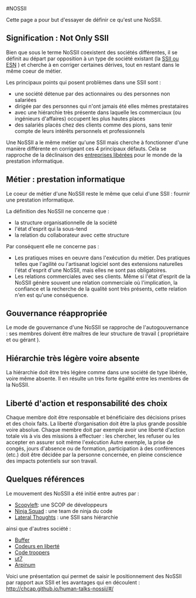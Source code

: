 #NOSSII

Cette page a pour but d'essayer de définir ce qu'est une NoSSII.

## Signification : Not Only SSII
Bien que sous le terme NoSSII coexistent des sociétés différentes, il se définit au départ par opposition à un type de société existant (la [SSII ou ESN](https://fr.wikipedia.org/wiki/Entreprise_de_services_du_num%C3%A9rique) ) et cherche à en corriger certaines dérives, tout en restant dans le même coeur de métier.

Les principaux points qui posent problèmes dans une SSII sont :

- une société détenue par des actionnaires ou des personnes non salariées
- dirigée par des personnes qui n'ont jamais été elles mêmes prestataires
- avec une hiérarchie très présente dans laquelle les commerciaux (ou ingénieurs d'affaires) occupent les plus hautes places
- des salariés placés chez des clients comme des pions, sans tenir compte de leurs intérêts personnels et professionnels

Une NoSSII a le même métier qu'une SSII mais cherche à fonctionner d'une manière différente en corrigeant ces 4 principaux défauts.
Cela se rapproche de la déclinaison des [entreprises libérées](https://fr.wikipedia.org/wiki/Entreprise_lib%C3%A9r%C3%A9e) pour le monde de la prestation informatique.

## Métier : prestation informatique
Le coeur de métier d'une NoSSII reste le même que celui d'une SSII : fournir une prestation informatique.

La définition des NoSSII ne concerne que : 

- la structure organisationnelle de la société
- l'état d'esprit qui la sous-tend
- la relation du collaborateur avec cette structure

Par conséquent elle ne concerne pas : 

- Les pratiques mises en oeuvre dans l'exécution du métier. Des pratiques telles que l'agilité ou l'artisanat logiciel sont des extensions naturelles l'état d'esprit d'une NoSSII, mais elles ne sont pas obligatoires.
- Les relations commerciales avec ses clients. Même si l'état d'esprit de la NoSSII génère souvent une relation commerciale où l'implication, la confiance et la recherche de la qualité sont très présents, cette relation n'en est qu'une conséquence.

## Gouvernance réappropriée
Le mode de gouvernance d'une NoSSII se rapproche de l'autogouvernance : ses membres doivent être maîtres de leur structure de travail ( propriétaire et ou gérant ).

## Hiérarchie très légère voire absente
La hiérarchie doit être très légère comme dans une société de type libérée, voire même absente.
Il en résulte un très forte égalité entre les membres de la NoSSII. 

## Liberté d'action et responsabilité des choix
Chaque membre doit être responsable et bénéficiaire des décisions prises et des choix faits. 
La liberté d’organisation doit être la plus grande possible voire absolue.
Chaque membre doit par exemple avoir une liberté d'action totale vis à vis des missions à effectuer : les chercher, les refuser ou les accepter en assurer soit même l'exécution
Autre exemple, la prise de congés, jours d'absence ou de formation, participation à des conférences (etc.) doit être décidée par la personne concernée, en pleine conscience des impacts potentiels sur son travail.

## Quelques références
Le mouvement des NoSSII a été initié entre autres par :

* [Scopyleft](http://scopyleft.fr/): une SCOP de développeurs
* [Ninja Squad](http://ninja-squad.com/) : une team de ninja du code
* [Lateral Thoughts](http://www.lateral-thoughts.com/) : une SSII sans hiérarchie

ainsi que d'autres société : 

* [Buffer](https://buffer.com/transparency)
* [Codeurs en liberté](https://www.codeursenliberté.fr/)
* [Code troopers](https://code-troopers.com/)
* [ut7](http://ut7.fr/)
* [Arpinum](http://www.arpinum.fr/)

Voici une présentation qui permet de saisir le positionnement des NoSSII par rapport aux SSII et les avantages qui en découlent : 
http://chcap.github.io/human-talks-nossii/#/
